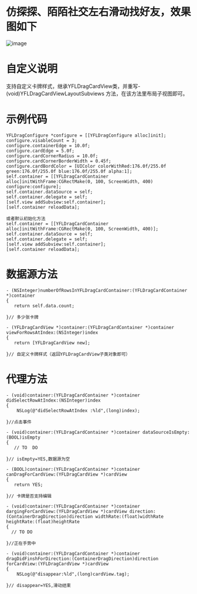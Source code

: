 # 仿探探、陌陌社交左右滑动找好友，效果图如下
![image](https://raw.githubusercontent.com/CoderYangFeiLong/YFL_CardView/master/YFLDragCardView/screensShots/IMG_3694.GIF)

# 自定义说明
  支持自定义卡牌样式，继承YFLDragCardView类，并重写- (void)YFLDragCardViewLayoutSubviews 方法，在该方法里布局子视图即可。

# 示例代码
    YFLDragConfigure *configure = [[YFLDragConfigure alloc]init];
    configure.visableCount = 3;
    configure.containerEdge = 10.0f;
    configure.cardEdge = 5.0f;
    configure.cardCornerRadius = 10.0f;
    configure.cardCornerBorderWidth = 0.45f;
    configure.cardBordColor = [UIColor colorWithRed:176.0f/255.0f green:176.0f/255.0f blue:176.0f/255.0f alpha:1];
    self.container = [[YFLDragCardContainer alloc]initWithFrame:CGRectMake(0, 100, ScreenWidth, 400) configure:configure];
    self.container.dataSource = self;
    self.container.delegate = self;
    [self.view addSubview:self.container];
    [self.container reloadData];
    
    或者默认初始化方法
    self.container = [[YFLDragCardContainer alloc]initWithFrame:CGRectMake(0, 100, ScreenWidth, 400)];
    self.container.dataSource = self;
    self.container.delegate = self;
    [self.view addSubview:self.container];
    [self.container reloadData];
    

# 数据源方法
    - (NSInteger)numberOfRowsInYFLDragCardContainer:(YFLDragCardContainer *)container
    {
       return self.data.count;
       
    }// 多少张卡牌
    
    - (YFLDragCardView *)container:(YFLDragCardContainer *)container viewForRowsAtIndex:(NSInteger)index
    { 
       return [YFLDragCardView new];
       
    }// 自定义卡牌样式（返回YFLDragCardView子类对象即可）
    
  # 代理方法
    - (void)container:(YFLDragCardContainer *)container didSelectRowAtIndex:(NSInteger)index
    {
        NSLog(@"didSelectRowAtIndex :%ld",(long)index);
        
    }//点击事件
    
    - (void)container:(YFLDragCardContainer *)container dataSourceIsEmpty:(BOOL)isEmpty
    {
       // TO  DO
       
    }// isEmpty=YES,数据源为空
    
    - (BOOL)container:(YFLDragCardContainer *)container canDragForCardView:(YFLDragCardView *)cardView
    {
       return YES;
       
    }// 卡牌是否支持编辑
    
    - (void)container:(YFLDragCardContainer *)container dargingForCardView:(YFLDragCardView *)cardView direction:(ContainerDragDirection)direction widthRate:(float)widthRate  heightRate:(float)heightRate
    {
      // TO DO
      
    }//正在手势中
    
    - (void)container:(YFLDragCardContainer *)container dragDidFinshForDirection:(ContainerDragDirection)direction forCardView:(YFLDragCardView *)cardView
    {
        NSLog(@"disappear:%ld",(long)cardView.tag);
        
    }// disappear=YES,滑动结束
    

